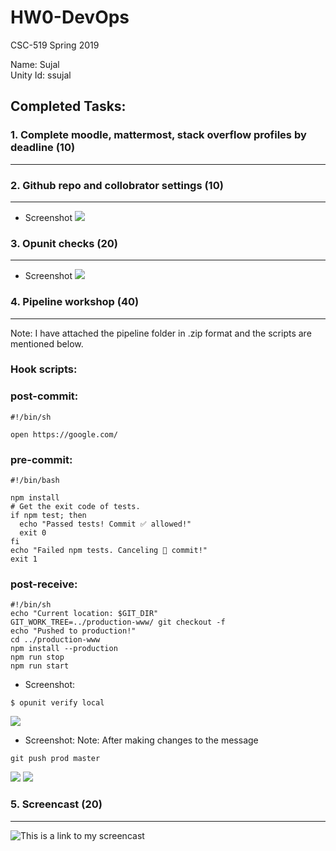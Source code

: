 # HW0-DevOps
CSC-519 Spring 2019

Name: Sujal\
Unity Id: ssujal

## Completed Tasks:
### 1. Complete moodle, mattermost, stack overflow profiles by deadline (10)
---
### 2. Github repo and collobrator settings (10)
---
* Screenshot
![](../master/Screenshots/Collaborators.png)
### 3. Opunit checks (20)
---
* Screenshot
![](../master/Screenshots/Opunit_check.png)
### 4. Pipeline workshop (40)
---
Note: I have attached the pipeline folder in .zip format and the scripts are mentioned below.

### Hook scripts:
### post-commit:
```shell
#!/bin/sh

open https://google.com/
```
### pre-commit:
```shell
#!/bin/bash

npm install
# Get the exit code of tests.
if npm test; then
  echo "Passed tests! Commit ✅ allowed!"
  exit 0
fi
echo "Failed npm tests. Canceling 🚫 commit!"
exit 1
```
### post-receive:
```shell
#!/bin/sh
echo "Current location: $GIT_DIR"
GIT_WORK_TREE=../production-www/ git checkout -f
echo "Pushed to production!"
cd ../production-www
npm install --production
npm run stop
npm run start
```
* Screenshot:
```shell
$ opunit verify local
```
![](../master/Screenshots/Pipeline_Opunit_Checks.png)
* Screenshot: 
Note: After making changes to the message
```shell
git push prod master
```
![](../master/Screenshots/Pipeline_workshop.png)
![](../master/Screenshots/Message_Change.png)
### 5. Screencast (20)
---
![This is a link to my screencast](https://drive.google.com/open?id=1c6PBzQ9BCkprrB0fki-S4O4CqNLf8mp_)
